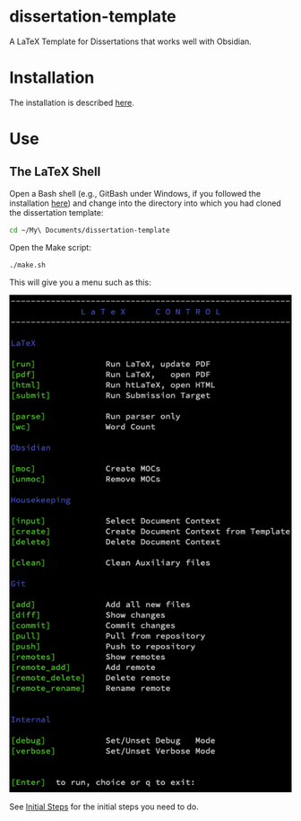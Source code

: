 # dissertation-template
A LaTeX Template for Dissertations that works well with Obsidian.

# Installation

The installation is described [here](Documentation/Installation.md).

# Use

## The LaTeX Shell

Open a Bash shell (e.g., GitBash under Windows, if you followed the installation [here](Documentation/Installation.md)) and change into the directory into which you had cloned the dissertation template:

```bash
cd ~/My\ Documents/dissertation-template
```

Open the Make script:

```bash
./make.sh
```

This will give you a menu such as this:

![](Documentation/Attachments/latex_make_sh.png)

See [Initial Steps](Documentation/Initial%20Steps.md) for the initial steps you need to do.







